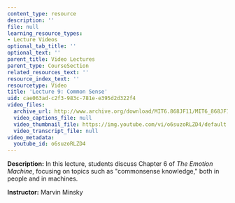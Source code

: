 ```yaml
---
content_type: resource
description: ''
file: null
learning_resource_types:
- Lecture Videos
optional_tab_title: ''
optional_text: ''
parent_title: Video Lectures
parent_type: CourseSection
related_resources_text: ''
resource_index_text: ''
resourcetype: Video
title: 'Lecture 9: Common Sense'
uid: cae063ad-c2f3-983c-781e-e395d2d322f4
video_files:
  archive_url: http://www.archive.org/download/MIT6.868JF11/MIT6_868JF11_lec09_300k.mp4
  video_captions_file: null
  video_thumbnail_file: https://img.youtube.com/vi/o6suzoRLZD4/default.jpg
  video_transcript_file: null
video_metadata:
  youtube_id: o6suzoRLZD4
---
```


**Description:** In this lecture, students discuss Chapter 6 of _The Emotion Machine_, focusing on topics such as "commonsense knowledge," both in people and in machines.

**Instructor:** Marvin Minsky
